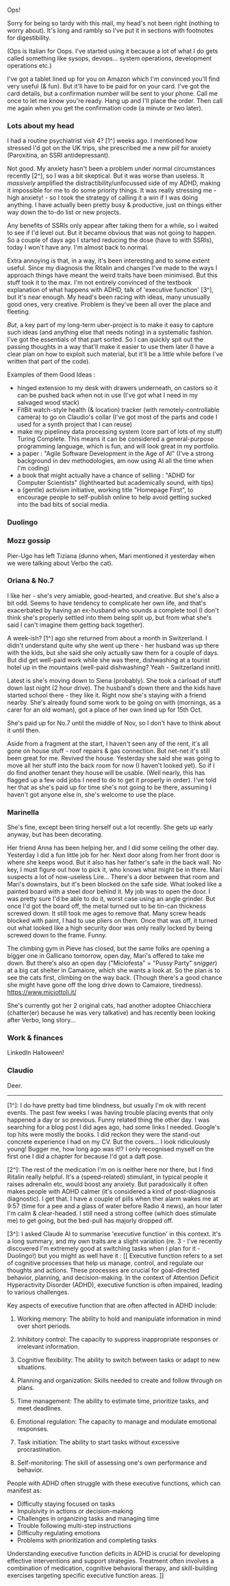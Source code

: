 Ops!

Sorry for being so tardy with this mail, my head's not been right (nothing to worry about). It's long and rambly so I've put it in sections with footnotes for digestibility.

(Ops is Italian for Oops. I've started using it because a lot of what I do gets called something like sysops, devops... system operations, development operations etc.)

I've got a tablet lined up for you on Amazon which I'm convinced you'll find very useful (& fun). But it'll have to be paid for on your card. I've got the card details, but a confirmation number will be sent to your phone.
Call me once to let me know you're ready. Hang up and I'll place the order. Then call me again when you get the confirmation code (a minute or two later).

### Lots about my head

I had a routine psychiatrist visit 4? [1^] weeks ago. I mentioned how stressed I'd got on the UK trips, she prescribed me a new pill for anxiety (Paroxitina, an SSRI antidepressant).

Not good. My anxiety hasn't been a problem under normal circumstances recently [2^], so I was a bit skeptical. But it was worse than useless. It *massively* amplified the distractibility/unfocussed side of my ADHD, making it impossible for me to do some priority things. It was really stressing me - high anxiety! - so I took the strategy of calling it a win if I was doing anything. I have actually been pretty busy & productive, just on things either way down the to-do list or new projects.

Any benefits of SSRIs only appear after taking them for a while, so I waited to see if I'd level out. But it became obvious that was not going to happen. So a couple of days ago I started reducing the dose (have to with SSRIs), today I won't have any. I'm almost back to normal.

Extra annoying is that, in a way, it's been interesting and to some extent useful. Since my diagnosis the Ritalin and changes I've made to the ways I approach things have meant the weird traits have been minimised. But this stuff took it to the max. I'm not entirely convinced of the textbook explanation of what happens with ADHD, talk of 'executive function' [3^], but it's near enough. My head's been racing with ideas, many unusually good ones, very creative. Problem is they've been all over the place and fleeting.

*But*, a key part of my long-term uber-project is to make it easy to capture such ideas (and anything else that needs noting) in a systematic fashion. I've got the essentials of that part sorted. So I can quickly spit out the passing thoughts in a way that'll make it easier to use them later (I have a clear plan on how to exploit such material, but it'll be a little while before I've written that part of the code).

Examples of them Good Ideas :

* hinged extension to my desk with drawers underneath, on castors so it can be pushed back when not in use (I've got what I need in my salvaged wood stack)
* FitBit watch-style health (& location) tracker (with remotely-controllable camera) to go on Claudio's collar (I've got most of the parts and code I used for a synth project that I can reuse)
* make my pipeliney data processing system (core part of lots of my stuff) Turing Complete. This means it can be considered a general-purpose programming language, which is fun, and will look great in my portfolio.
* a paper : "Agile Software Development in the Age of AI" (I've a strong background in dev methodologies, am now using AI all the time when I'm coding)
* a book that might actually have a chance of selling : "ADHD for Computer Scientists" (lighthearted but academically sound, with tips)
* a (gentle) activism initiative, working title "Homepage First", to encourage people to self-publish online to help avoid getting sucked into the bad bits of social media.  

### Duolingo


### Mozz gossip

Pier-Ugo has left Tiziana (dunno when, Mari mentioned it yesterday when we were talking about Verbo the cat).

### Oriana & No.7

I like her - she's very amiable, good-hearted, and creative. But she's also a bit odd. Seems to have tendency to complicate her own life, and that's exacerbated by having an ex-husband who sounds a complete tool (I don't think she's properly settled into them being split up, but from what she's said I can't imagine them getting back together).

A week-ish? [1^] ago she returned from about a month in Switzerland. I didn't understand quite why she went up there - her husband was up there with the kids, but she said she only actually saw them for a couple of days. But did get well-paid work while she was there, dishwashing at a tourist hotel up in the mountains (well-paid dishwashing? Yeah - Switzerland innit).  

Latest is she's moving down to Siena (probably). She took a carload of stuff down last night (2 hour drive). The husband's down there and the kids have started school there - they like it. Right now she's staying with a friend nearby. She's already found some work to be going on with (mornings, as a carer for an old woman), got a place of her own lined up for 15th Oct.

She's paid up for No.7 until the middle of Nov, so I don't have to think about it until then.

Aside from a fragment at the start, I haven't seen any of the rent, it's all gone on house stuff - roof repairs & gas connection. But net-net it's still been great for me. Revived the house.
Yesterday she said she was going to move all her stuff into the back room for now (I haven't looked yet). So if I do find another tenant they house will be usable. (Well nearly, this has flagged up a few odd jobs I need to do to get it properly in order). I've told her that as she's paid up for time she's not going to be there, assuming I haven't got anyone else in, she's welcome to use the place.   

### Marinella

She's fine, except been tiring herself out a lot recently. She gets up early anyway, but has been decorating.

Her friend Anna has been helping her, and I did some ceiling the other day. Yesterday I did a fun little job for her. Next door along from her front door is where she keeps wood. But it also has her father's safe in the back wall. No key, I must figure out how to pick it, who knows what might be in there. Mari suspects a lot of now-useless Lire...
There's a door between that room and Mari's downstairs, but it's been blocked on the safe side. What looked like a painted board with a steel door behind it. My job was to open the door. I was pretty sure I'd be able to do it, worst case using an angle grinder. But once I'd got the board off, the metal turned out to be tin-can thickness screwed down. It still took me ages to remove that. Many screw heads blocked with paint, I had to use pliers on them.
Once that was off, it turned out what looked like a high security door was only really locked by being screwed down to the frame. Funny.   

The climbing gym in Pieve has closed, but the same folks are opening a bigger one in Gallicano tomorrow, open day, Mari's offered to take me down. But there's also an open day ("Miciofesta" = "Pussy Party" *snigger*) at a big cat shelter in Camaiore, which she wants a look at. So the plan is to see the cats first, climbing on the way back. (Though there's a good chance she might have gone off the long drive down to Camaiore, tiredness).
https://www.miciottoli.it/

She's currently got her 2 original cats, had another adoptee Chiacchiera (chatter(er) because he was very talkative) and has recently been looking after Verbo, long story...

### Work & finances


LinkedIn
Halloween!

### Claudio

Deer.



----

[1^]: I do have pretty bad time blindness, but usually I'm ok with recent events. The past few weeks I was having trouble placing events that only happened a day or so previous.
Funny related thing the other day. I was searching for a blog post I did ages ago, had some links I needed. Google's top hits were mostly the books. I did reckon they were the stand-out concrete experience I had on my CV. But the covers... I look ridiculously young! Bugger me, how long ago was it!? I only recognised myself on the first one I did a chapter for because I'd got a daft pose.

[2^]: The rest of the medication I'm on is neither here nor there, but I find Ritalin really helpful. It's a (speed-related) stimulant, in typical people it raises adrenalin etc, would boost any anxiety. But paradoxically it often makes people with ADHD calmer (it's considered a kind of post-diagnosis diagnostic). I get that. I have a couple of pills when ther alarm wakes me at 9:57 (time for a pee and a glass of water before Radio 4 news), an hour later I'm calm & clear-headed. I still need a strong coffee (which does stimulate me) to get going, but the bed-pull has majorly dropped off.  

[3^]: I asked Claude AI to summarise 'executive function' in this context. It's a long summary, and my own traits are a slight variation (re. 3 - I've recently discovered I'm extremely good at switching tasks when I plan for it - Duolingo!) but you might as well have it :
[[
Executive function refers to a set of cognitive processes that help us manage, control, and regulate our thoughts and actions. These processes are crucial for goal-directed behavior, planning, and decision-making. In the context of Attention Deficit Hyperactivity Disorder (ADHD), executive function is often impaired, leading to various challenges.

Key aspects of executive function that are often affected in ADHD include:

1. Working memory: The ability to hold and manipulate information in mind over short periods.

2. Inhibitory control: The capacity to suppress inappropriate responses or irrelevant information.

3. Cognitive flexibility: The ability to switch between tasks or adapt to new situations.

4. Planning and organization: Skills needed to create and follow through on plans.

5. Time management: The ability to estimate time, prioritize tasks, and meet deadlines.

6. Emotional regulation: The capacity to manage and modulate emotional responses.

7. Task initiation: The ability to start tasks without excessive procrastination.

8. Self-monitoring: The skill of assessing one's own performance and behavior.

People with ADHD often struggle with these executive functions, which can manifest as:

- Difficulty staying focused on tasks
- Impulsivity in actions or decision-making
- Challenges in organizing tasks and managing time
- Trouble following multi-step instructions
- Difficulty regulating emotions
- Problems with prioritization and completing tasks

Understanding executive function deficits in ADHD is crucial for developing effective interventions and support strategies. Treatment often involves a combination of medication, cognitive behavioral therapy, and skill-building exercises targeting specific executive function areas.
]]
